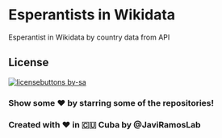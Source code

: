 Esperantists in Wikidata
=====================

Esperantist in Wikidata by country data from API 





## License
[![licensebuttons by-sa](https://licensebuttons.net/l/by-sa/3.0/88x31.png)](https://creativecommons.org/licenses/by-sa/4.0)

### Show some ❤️ by starring some of the repositories!

### Created with ❤️ in 🇨🇺 Cuba by @JaviRamosLab